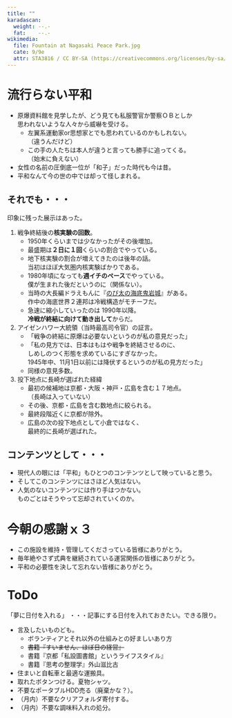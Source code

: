 ```yaml
---
title: ""
karadascan:
  weight: --.-
  fat:    --.-
wikimedia:
  file: Fountain at Nagasaki Peace Park.jpg
  cate: 9/9e
  attr: STA3816 / CC BY-SA (https://creativecommons.org/licenses/by-sa/3.0)
---
```


# 流行らない平和

* 原爆資料館を見学したが、どう見ても私服警官か警察ＯＢとしか  
  思われないような人々から威嚇を受ける。  
  * 左翼系運動家or思想家とでも思われているのかもしれない。  
    （違うんだけど）
  * この手の人たちは本人が違うと言っても勝手に追ってくる。  
    （始末に負えない）
* 女性の名前の圧倒底一位が「和子」だった時代も今は昔。
* 平和なんて今の世の中では却って怪しまれる。


## それでも・・・

印象に残った展示はあった。

1. 戦争終結後の**核実験の回数**。
   * 1950年くらいまでは少なかったがその後増加。
   * 最盛期は**２日に１回**くらいの割合でやっている。
   * 地下核実験の割合が増えてきたのは後年の話。  
     当初はほぼ大気圏内核実験ばかりである。
   * 1980年頃になっても**週イチのペース**でやっている。  
     僕が生まれた後だというのに（関係ない）。
   * 当時の大長編ドラえもんに『[のび太の海底鬼岩城](https://ja.wikipedia.org/wiki/ドラえもん_のび太の海底鬼岩城)』がある。  
 	 作中の海底世界２連邦は冷戦構造がモチーフだ。
   * 急速に縮小していったのは 1990年以降。  
     **冷戦が終結に向けて動き出して**からだ。
1. アイゼンハワー大統領（当時最高司令官）の証言。
   * 「戦争の終結に原爆は必要ないというのが私の意見だった」
   * 「私の見方では、日本はもはや戦争を終結させるのに、  
     しめしのつく形態を求めているにすぎなかった。  
     1945年中、11月1日以前には降伏するというのが私の見方だった」
   * 同様の意見多数。
1. 投下地点に長崎が選ばれた経緯
   * 最初の候補地は京都・大阪・神戸・広島を含む１７地点。  
     （長崎は入っていない）
   * その後、京都・広島を含む数地点に絞られる。
   * 最終段階近くに京都が除外。
   * 広島の次の投下地点として小倉ではなく、  
     最終的に長崎が選ばれた。


## コンテンツとして・・・

* 現代人の眼には「平和」もひとつのコンテンツとして映っていると思う。  
* そしてこのコンテンツにはさほど人気はない。
* 人気のないコンテンツには作り手はつかない。  
  ものごとはそうやって忘却されていくのか。


  
# 今朝の感謝ｘ３

* この施設を維持・管理してくださっている皆様にありがとう。
* 毎年絶やさず式典を継続されている運営関係の皆様にありがとう。
* 平和の必要性を決して忘れない皆様にありがとう。


# ToDo

「夢に日付を入れる」
・・・記事にする日付を入れておきたい。できる限り。


* 言及したいものども。
  * ボランティアとそれ以外の仕組みとの好ましいあり方
  * ~~書籍『すいません、ほぼ日の経営』~~
  * 書籍『京都「私設圖書館」というライフスタイル』
  * 書籍『思考の整理学』外山滋比古
* 住まいと自転車と最適な運搬具。
* 取れたボタンつける。夏物シャツ。
* 不要なポータブルHDD売る（廃棄かな？）。
* （月内）不要なクリアフォルダ寄付する。
* （月内）不要な調味料入れの処分。

